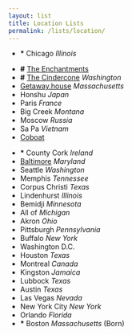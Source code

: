 ```yaml
---
layout: list
title: Location Lists
permalink: /lists/location/
---
```


- __*__ Chicago _Illinois_

<!--two items:-->

- __#__ [The Enchantments](http://enchantments.guide)
- __#__ [The Cindercone](http://thecindercone.com) _Washington_
- [Getaway.house](http://getaway.house) _Massachusetts_
- Honshu _Japan_
- Paris _France_
- Big Creek _Montana_
- Moscow _Russia_
- Sa Pa _Vietnam_
- [Coboat](https://startupretreats.com/coboat)

<!--two items:-->

- __*__ County Cork _Ireland_
- [Baltimore](https://vimeo.com/37561245) _Maryland_
- Seattle _Washington_
- Memphis _Tennessee_
- Corpus Christi _Texas_
- Lindenhurst _Illinois_
- Bemidji _Minnesota_
- All of _Michigan_
- Akron _Ohio_
- Pittsburgh _Pennsylvania_
- Buffalo _New York_
- Washington D.C.
- Houston _Texas_
- Montreal _Canada_
- Kingston _Jamaica_
- Lubbock _Texas_
- Austin _Texas_
- Las Vegas _Nevada_
- New York City _New York_
- Orlando _Florida_
- __*__ Boston _Massachusetts_ (Born)
